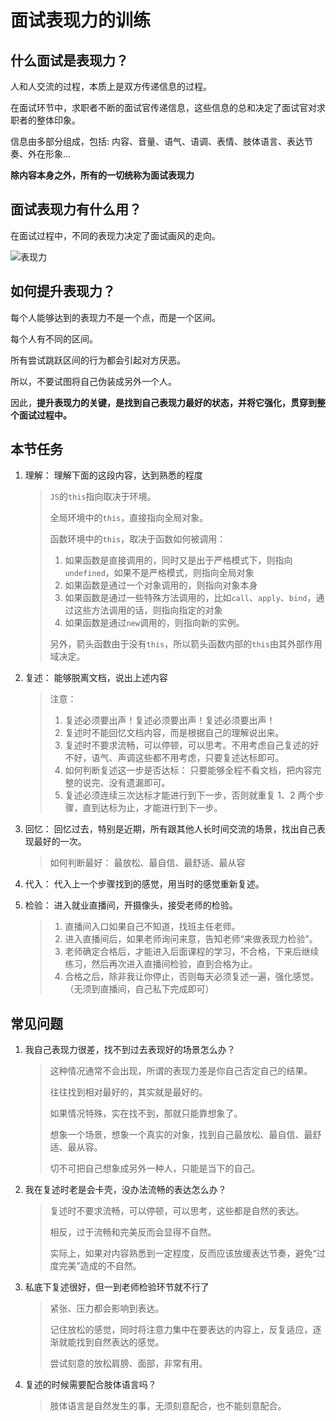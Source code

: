 # 面试表现力的训练

## 什么面试是表现力？

人和人交流的过程，本质上是双方传递信息的过程。

在面试环节中，求职者不断的面试官传递信息，这些信息的总和决定了面试官对求职者的整体印象。

信息由多部分组成，包括: 内容、音量、语气、语调、表情、肢体语言、表达节奏、外在形象...

**除内容本身之外，所有的一切统称为面试表现力**

## 面试表现力有什么用？

在面试过程中，不同的表现力决定了面试画风的走向。

![表现力](https://resource.duyiedu.com/yuanjin/202406211040391.svg)

## 如何提升表现力？

每个人能够达到的表现力不是一个点，而是一个区间。

每个人有不同的区间。

所有尝试跳跃区间的行为都会引起对方厌恶。

所以，不要试图将自己伪装成另外一个人。

因此，**提升表现力的关键，是找到自己表现力最好的状态，并将它强化，贯穿到整个面试过程中。**

## 本节任务

1. 理解： 理解下面的这段内容，达到熟悉的程度

   > `JS`的`this`指向取决于环境。
   >
   > 全局环境中的`this`，直接指向全局对象。
   >
   > 函数环境中的`this`，取决于函数如何被调用：
   >
   > 1. 如果函数是直接调用的，同时又是出于严格模式下，则指向`undefined`，如果不是严格模式，则指向全局对象
   > 2. 如果函数是通过一个对象调用的，则指向对象本身
   > 3. 如果函数是通过一些特殊方法调用的，比如`call`、`apply`、`bind`，通过这些方法调用的话，则指向指定的对象
   > 4. 如果函数是通过`new`调用的，则指向新的实例。
   >
   > 另外，箭头函数由于没有`this`，所以箭头函数内部的`this`由其外部作用域决定。

2. 复述： 能够脱离文档，说出上述内容

   > 注意：
   >
   > 1. 复述必须要出声！复述必须要出声！复述必须要出声！
   > 2. 复述时不能回忆文档内容，而是根据自己的理解说出来。
   > 3. 复述时不要求流畅，可以停顿，可以思考。不用考虑自己复述的好不好，语气、声调这些都不用考虑，只要复述达标即可。
   > 4. 如何判断复述这一步是否达标： 只要能够全程不看文档，把内容完整的说完、没有遗漏即可。
   > 5. 复述必须连续三次达标才能进行到下一步，否则就重复 1、2 两个步骤，直到达标为止，才能进行到下一步。

3. 回忆： 回忆过去，特别是近期，所有跟其他人长时间交流的场景，找出自己表现最好的一次。

   > 如何判断最好： 最放松、最自信、最舒适、最从容

4. 代入： 代入上一个步骤找到的感觉，用当时的感觉重新复述。

5. 检验： 进入就业直播间，开摄像头，接受老师的检验。

   > 1. 直播间入口如果自己不知道，找班主任老师。
   > 2. 进入直播间后，如果老师询问来意，告知老师“来做表现力检验”。
   > 3. 老师确定合格后，才能进入后面课程的学习，不合格，下来后继续练习，然后再次进入直播间检验，直到合格为止。
   > 4. 合格之后，除非我让你停止，否则每天必须复述一遍，强化感觉。（无须到直播间，自己私下完成即可）

## 常见问题

1. 我自己表现力很差，找不到过去表现好的场景怎么办？

   > 这种情况通常不会出现，所谓的表现力差是你自己否定自己的结果。
   >
   > 往往找到相对最好的，其实就是最好的。
   >
   > 如果情况特殊，实在找不到，那就只能靠想象了。
   >
   > 想象一个场景，想象一个真实的对象，找到自己最放松、最自信、最舒适、最从容。
   >
   > 切不可把自己想象成另外一种人，只能是当下的自己。

2. 我在复述时老是会卡壳，没办法流畅的表达怎么办？

   > 复述时不要求流畅，可以停顿，可以思考，这些都是自然的表达。
   >
   > 相反，过于流畅和完美反而会显得不自然。
   >
   > 实际上，如果对内容熟悉到一定程度，反而应该放缓表达节奏，避免“过度完美”造成的不自然。

3. 私底下复述很好，但一到老师检验环节就不行了

   > 紧张、压力都会影响到表达。
   >
   > 记住放松的感觉，同时将注意力集中在要表达的内容上，反复适应，逐渐就能找到自然表达的感觉。
   >
   > 尝试刻意的放松肩膀、面部，非常有用。

4. 复述的时候需要配合肢体语言吗？

   > 肢体语言是自然发生的事，无须刻意配合，也不能刻意配合。
